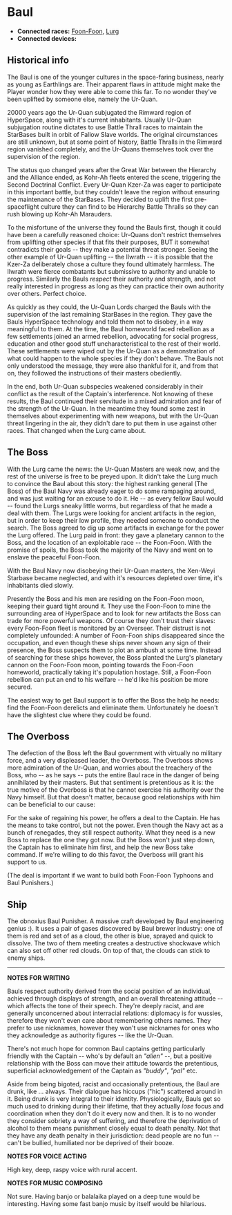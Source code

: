 # Baul #

  * **Connected races:** [Foon-Foon](FoonFoon.md), [Lurg](Lurg.md)
  * **Connected devices:**

## Historical info ##

The Baul is one of the younger cultures in the space-faring business, nearly as young as Earthlings are. Their apparent flaws in attitude might make the Player wonder how they were able to come this far. To no wonder they've been uplifted by someone else, namely the Ur-Quan.

20000 years ago the Ur-Quan subjugated the Rimward region of HyperSpace, along with it's current inhabitants. Usually Ur-Quan subjugation routine dictates to use Battle Thrall races to maintain the StarBases built in orbit of Fallow Slave worlds. The original circumstances are still unknown, but at some point of history, Battle Thralls in the Rimward region vanished completely, and the Ur-Quans themselves took over the supervision of the region.

The status quo changed years after the Great War between the Hierarchy and the Alliance ended, as Kohr-Ah fleets entered the scene, triggering the Second Doctrinal Conflict. Every Ur-Quan Kzer-Za was eager to participate in this important battle, but they couldn't leave the region without ensuring the maintenance of the StarBases. They decided to uplift the first pre-spaceflight culture they can find to be Hierarchy Battle Thralls so they can rush blowing up Kohr-Ah Marauders.

To the misfortune of the universe they found the Bauls first, though it could have been a carefully reasoned choice: Ur-Quans don't restrict themselves from uplifting other species if that fits their purposes, BUT it somewhat contradicts their goals -- they make a potential threat stronger. Seeing the other example of Ur-Quan uplifting -- the Ilwrath -- it is possible that the Kzer-Za deliberately chose a culture they found ultimately harmless. The Ilwrath were fierce combatants but submissive to authority and unable to progress. Similarly the Bauls _respect_ their authority and strength, and not really interested in progress as long as they can practice their own authority over others. Perfect choice.

As quickly as they could, the Ur-Quan Lords charged the Bauls with the supervision of the last remaining StarBases in the region. They gave the Bauls HyperSpace technology and told them not to disobey, in a way meaningful to them. At the time, the Baul homeworld faced rebellion as a few settlements joined an armed rebellion, advocating for social progress, education and other good stuff uncharacteristical to the rest of their world. These settlements were wiped out by the Ur-Quan as a demonstration of what could happen to the whole species if they don't behave. The Bauls not only understood the message, they were also thankful for it, and from that on, they followed the instructions of their masters obediently.

In the end, both Ur-Quan subspecies weakened considerably in their conflict as the result of the Captain's interference. Not knowing of these results, the Baul continued their servitude in a mixed admiration and fear of the strength of the Ur-Quan. In the meantime they found some zest in themselves about experimenting with new weapons, but with the Ur-Quan threat lingering in the air, they didn't dare to put them in use against other races. That changed when the Lurg came about.

## The Boss ##

With the Lurg came the news: the Ur-Quan Masters are weak now, and the rest of the universe is free to be preyed upon. It didn't take the Lurg much to convince the Baul about this story: the highest ranking general (The Boss) of the Baul Navy was already eager to do some rampaging around, and was just waiting for an excuse to do it. He -- as every fellow Baul would -- found the Lurgs sneaky little worms, but regardless of that he made a deal with them. The Lurgs were looking for ancient artifacts in the region, but in order to keep their low profile, they needed someone to conduct the search. The Boss agreed to dig up some artifacts in exchange for the power the Lurg offered. The Lurg paid in front: they gave a planetary cannon to the Boss, and the location of an exploitable race -- the Foon-Foon. With the promise of spoils, the Boss took the majority of the Navy and went on to enslave the peaceful Foon-Foon.

With the Baul Navy now disobeying their Ur-Quan masters, the Xen-Weyi Starbase became neglected, and with it's resources depleted over time, it's inhabitants died slowly.

Presently the Boss and his men are residing on the Foon-Foon moon, keeping their guard tight around it. They use the Foon-Foon to mine the surrounding area of HyperSpace and to look for new artifacts the Boss can trade for more powerful weapons. Of course they don't trust their slaves: every Foon-Foon fleet is monitored by an Overseer. Their distrust is not completely unfounded: A number of Foon-Foon ships disappeared since the occupation, and even though these ships never shown any sign of their presence, the Boss suspects them to plot an ambush at some time. Instead of searching for these ships however, the Boss planted the Lurg's planetary cannon on the Foon-Foon moon, pointing towards the Foon-Foon homeworld, practically taking it's population hostage. Still, a Foon-Foon rebellion can put an end to his welfare -- he'd like his position be more secured.

The easiest way to get Baul support is to offer the Boss the help he needs: find the Foon-Foon derelicts and eliminate them. Unfortunately he doesn't have the slightest clue where they could be found.

## The Overboss ##

The defection of the Boss left the Baul government with virtually no military force, and a very displeased leader, the Overboss. The Overboss shows more admiration of the Ur-Quan, and worries about the treachery of the Boss, who -- as he says -- puts the entire Baul race in the danger of being annihilated by their masters. But that sentiment is pretentious as it is: the true motive of the Overboss is that he cannot exercise his authority over the Navy himself. But that doesn't matter, because good relationships with him can be beneficial to our cause:

For the sake of regaining his power, he offers a deal to the Captain. He has the means to take control, but not the power. Even though the Navy act as a bunch of renegades, they still respect authority. What they need is a new Boss to replace the one they got now. But the Boss won't just step down, the Captain has to eliminate him first, and help the new Boss take command. If we're willing to do this favor, the Overboss will grant his support to us.

(The deal is important if we want to build both Foon-Foon Typhoons and Baul Punishers.)

## Ship ##

The obnoxius Baul Punisher. A massive craft developed by Baul engineering genius :). It uses a pair of gases discovered by Baul brewer industry: one of them is red and set of as a cloud, the other is blue, sprayed and quick to dissolve. The two of them meeting creates a destructive shockwave which can also set off other red clouds. On top of that, the clouds can stick to enemy ships.


---


**NOTES FOR WRITING**

Bauls respect authority derived from the social position of an individual, achieved through displays of strength, and an overall threatening attitude -- which affects the tone of their speech. They're deeply racist, and are generally unconcerned about interracial relations: diplomacy is for wussies, therefore they won't even care about remembering others names. They prefer to use nicknames, however they won't use nicknames for ones who they acknowledge as authority figures -- like the Ur-Quan.

There's not much hope for common Baul captains getting particularly friendly with the Captain -- who's by default an _"alien"_ --, but a positive relationship with the Boss can move their attitude towards the pretentious, superficial acknowledgement of the Captain as _"buddy"_, _"pal"_ etc.

Aside from being bigoted, racist and occasionally pretentious, the Baul are drunk, like ... always. Their dialogue has hiccups ("hic") scattered around in it. Being drunk is very integral to their identity. Physiologically, Bauls get so much used to drinking during their lifetime, that they actually _lose_ focus and coordination when they don't do it every now and then. It is to no wonder they consider sobriety a way of suffering, and therefore the deprivation of alcohol to them means punishment closely equal to death penalty. Not that they have any death penalty in their jurisdiction: dead people are no fun -- can't be bullied, humiliated nor be deprived of their booze.

**NOTES FOR VOICE ACTING**

High key, deep, raspy voice with rural accent.

**NOTES FOR MUSIC COMPOSING**

Not sure. Having banjo or balalaika played on a deep tune would be interesting. Having some fast banjo music by itself would be hilarious.